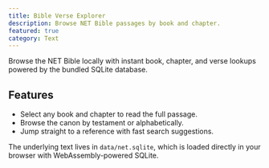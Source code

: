 ```yaml
---
title: Bible Verse Explorer
description: Browse NET Bible passages by book and chapter.
featured: true
category: Text
---
```


Browse the NET Bible locally with instant book, chapter, and verse lookups powered by the bundled SQLite database.

## Features

- Select any book and chapter to read the full passage.
- Browse the canon by testament or alphabetically.
- Jump straight to a reference with fast search suggestions.

The underlying text lives in `data/net.sqlite`, which is loaded directly in your browser with WebAssembly-powered SQLite.
